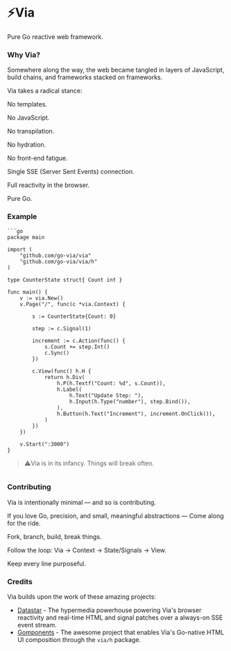 # ⚡Via
Pure Go reactive web framework.

### Why Via?
Somewhere along the way, the web became tangled in layers of JavaScript, build chains, and frameworks stacked on frameworks.

Via takes a radical stance:

No templates.

No JavaScript.

No transpilation.

No hydration.

No front-end fatigue.

Single SSE (Server Sent Events) connection.

Full reactivity in the browser.

Pure Go.

### Example
```
```go
package main

import (
	"github.com/go-via/via"
	"github.com/go-via/via/h"
)

type CounterState struct{ Count int }

func main() {
	v := via.New()
	v.Page("/", func(c *via.Context) {

		s := CounterState{Count: 0}

		step := c.Signal(1)

		increment := c.Action(func() {
			s.Count += step.Int()
			c.Sync()
		})

		c.View(func() h.H {
			return h.Div(
				h.P(h.Textf("Count: %d", s.Count)),
				h.Label(
					h.Text("Update Step: "),
					h.Input(h.Type("number"), step.Bind()),
				),
				h.Button(h.Text("Increment"), increment.OnClick()),
			)
		})
	})

	v.Start(":3000")
}
```

> ⚠️Via is in its infancy. Things will break often.
```
```

### Contributing
Via is intentionally minimal — and so is contributing.

If you love Go, precision, and small, meaningful abstractions — Come along for the ride.

Fork, branch, build, break things.

Follow the loop: Via → Context → State/Signals → View.

Keep every line purposeful.




### Credits

Via builds upon the work of these amazing projects:

- [Datastar](data-star.dev) - The hypermedia powerhouse powering Via's browser reactivity and real-time HTML and signal patches over a always-on SSE event stream.
- [Gomponents](maragu.dev/gomponents) - The awesome project that enables Via's Go-native HTML UI composition through the `via/h` package.
